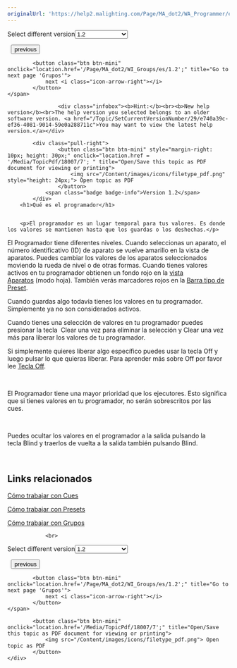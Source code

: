 ```yaml
---
originalUrl: 'https://help2.malighting.com/Page/MA_dot2/WA_Programmer/es/1.2'
---
```


<div class="topic-navigation">

<div class="pull-right">
	<span class="pull-left">


<div class="pull-left">
<form action="/Topic/SetCurrentVersionNumber" class="form-inline" id="frmTagSelector" method="post">	<span class="form-mini">
		<div class="input-prepend"><span class="add-on">Select different version</span><select autocomplete="off" id="versionNumberId" name="versionNumberId" onchange="$(this).closest('#frmTagSelector').submit();" style="width: 120px;"><option value="">- latest -</option>
<option value="3">1.1</option>
<option selected="selected" value="7">1.2</option>
<option value="12">1.3</option>
<option value="16">1.5</option>
<option value="29">1.9</option>
</select></div>
		<input data-val="true" data-val-number="The field Int32 must be a number." data-val-required="The Int32 field is required." id="ProductId" name="ProductId" type="hidden" value="7">
		<input id="CurrentGuid" name="CurrentGuid" type="hidden" value="e740a39c-ef36-4081-9014-59e0a288711c">
	</span>
</form></div>&nbsp;	</span>
	<span class="pull-right" style="white-space: nowrap;">
			<button class="btn btn-mini" onclick="location.href='/Page/MA_dot2/SystemColors_Values/es/1.2'; " title="Go to previous page 'Valores'">
				<i class="icon-arrow-left"></i> previous
			</button>

			<button class="btn btn-mini" onclick="location.href='/Page/MA_dot2/WI_Groups/es/1.2';" title="Go to next page 'Grupos'">
				next <i class="icon-arrow-right"></i> 
			</button>
	</span>
</div>
<div class="clear-fix" style="margin-bottom: 10px"></div>
</div>

					<div class="infobox"><b>Hint:</b><br><b>New help version</b><br>The help version you selected belongs to an older software version. <a href="/Topic/SetCurrentVersionNumber/29/e740a39c-ef36-4081-9014-59e0a288711c">You may want to view the latest help version.</a></div>

			<div class="pull-right">
					<button class="btn btn-mini" style="margin-right: 10px; height: 30px;" onclick="location.href = '/Media/TopicPdf/18007/7'; " title="Open/Save this topic as PDF document for viewing or printing">
						<img src="/Content/images/icons/filetype_pdf.png" style="height: 24px;"> Open topic as PDF
					</button>
				<span class="badge badge-info">Version 1.2</span>
			</div>
		<h1>Qué es el programador</h1>


		<p>El programador es un lugar temporal para tus valores. Es donde los valores se mantienen hasta que los guardas o los deshechas.</p>

<p>El Programador tiene diferentes niveles. Cuando seleccionas un aparato, el número identificativo (ID) de aparato se vuelve amarillo en la vista de aparatos. Puedes cambiar los valores de los aparatos seleccionados moviendo la rueda de nivel o de otras formas. Cuando tienes valores activos en tu programador obtienen un fondo rojo en la&nbsp;<a href="/Topic/989f0b88-de3d-4818-8c0b-a69fa90b2106">vista Aparatos</a>&nbsp;(modo hoja). También verás marcadores rojos en la&nbsp;<a href="/Topic/60e350ef-d825-4072-a644-ed2430d82522">Barra tipo de Preset</a>.</p>

<p>Cuando guardas algo todavía tienes los valores en tu programador. Simplemente ya no son considerados activos.</p>

<p>Cuando tienes una selección de valores en tu programador puedes presionar la tecla&nbsp; <span class="hardkey">Clear</span> una vez para eliminar la selección y&nbsp;<span class="hardkey">Clear</span> una vez más para liberar los valores de tu programador.</p>

<p>Si simplemente quieres liberar algo específico puedes usar la tecla&nbsp;<span class="hardkey">Off</span> y luego pulsar lo que quieras liberar. Para aprender más sobre Off por favor lee <a href="/Topic/f7692aed-c136-434a-b6a3-c3630dec98b5">Tecla Off</a>.</p>

<p>&nbsp;</p>

<p>El Programador tiene una mayor prioridad que los ejecutores. Esto significa que si tienes valores en tu programador, no serán sobrescritos por las cues.&nbsp;</p>

<p>&nbsp;</p>

<p>Puedes ocultar los valores en el programador a la salida pulsando la tecla&nbsp;<span class="hardkey">Blind</span>&nbsp;y&nbsp;traerlos de vuelta a la salida también pulsando&nbsp;<span class="hardkey">Blind</span>.</p>

<p>&nbsp;</p>

<a name="toc_header_anchor_1" id="toc_header_anchor_1" class="topic-toc-item"></a><h2>Links relacionados</h2>

<p><a href="/Topic/511081dd-5ffb-4aaa-8d09-a0859b0d0a19">Cómo trabajar con Cues</a></p>

<p><a href="/Topic/1d3c4f8d-0d36-44da-9f6d-fa91f0db3024">Cómo trabajar con Presets</a></p>

<p><a href="/Topic/162faa77-fe3d-4fa8-8ea7-c96ad5f6af21">Cómo trabajar con Grupos</a></p>


				<br>
<div class="topic-navigation">

<div class="pull-right">
	<span class="pull-left">


<div class="pull-left">
<form action="/Topic/SetCurrentVersionNumber" class="form-inline" id="frmTagSelector" method="post">	<span class="form-mini">
		<div class="input-prepend"><span class="add-on">Select different version</span><select autocomplete="off" id="versionNumberId" name="versionNumberId" onchange="$(this).closest('#frmTagSelector').submit();" style="width: 120px;"><option value="">- latest -</option>
<option value="3">1.1</option>
<option selected="selected" value="7">1.2</option>
<option value="12">1.3</option>
<option value="16">1.5</option>
<option value="29">1.9</option>
</select></div>
		<input data-val="true" data-val-number="The field Int32 must be a number." data-val-required="The Int32 field is required." id="ProductId" name="ProductId" type="hidden" value="7">
		<input id="CurrentGuid" name="CurrentGuid" type="hidden" value="e740a39c-ef36-4081-9014-59e0a288711c">
	</span>
</form></div>&nbsp;	</span>
	<span class="pull-right" style="white-space: nowrap;">
			<button class="btn btn-mini" onclick="location.href='/Page/MA_dot2/SystemColors_Values/es/1.2'; " title="Go to previous page 'Valores'">
				<i class="icon-arrow-left"></i> previous
			</button>

			<button class="btn btn-mini" onclick="location.href='/Page/MA_dot2/WI_Groups/es/1.2';" title="Go to next page 'Grupos'">
				next <i class="icon-arrow-right"></i> 
			</button>
	</span>
</div>
	<div class="clear-fix"></div>
	<div class="pull-right">
	
			<button class="btn btn-mini" onclick="location.href='/Media/TopicPdf/18007/7';" title="Open/Save this topic as PDF document for viewing or printing">
				<img src="/Content/images/icons/filetype_pdf.png"> Open topic as PDF
			</button>
	</div>
<div class="clear-fix" style="margin-bottom: 10px"></div>
</div>

	
